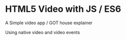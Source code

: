 # HTML5 Video with JS / ES6
A Simple video app / GOT house explainer

Using native video and video events
